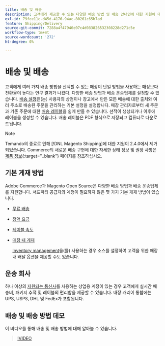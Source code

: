 ```yaml
---
title: 배송 및 배송
description: 고객에게 제공할 수 있는 다양한 배송 방법 및 배송 안내인에 대한 지원에 대해 알아보십시오.
exl-id: 79fce11c-d45d-4176-94ac-80261c65b7ad
feature: Shipping/Delivery
source-git-commit: 7288a4f47940e07c4d083826532308228d271c5e
workflow-type: tm+mt
source-wordcount: '272'
ht-degree: 0%

---
```


# 배송 및 배송

고객에게 여러 가지 배송 방법을 선택할 수 있는 매장이 단일 방법을 사용하는 매장보다 전환율이 높다는 연구 결과가 나왔다. 다양한 배송 방법과 배송 운송업체를 설정할 수 있습니다. [배송 설정](shipping-settings.md)은(는) 사용자의 상점이나 창고에서 만든 모든 배송에 대한 출처와 여러 주소로 배송된 주문을 관리하는 기본 설정을 설정합니다. 매장 관리자로부터 새 주문과 기존 주문에 대한 [배송 레이블](shipping-labels.md)을 쉽게 만들 수 있습니다. 선적이 생성되거나 이후에 레이블을 생성할 수 있습니다. 배송 레이블은 PDF 형식으로 저장되고 컴퓨터로 다운로드됩니다.

>[!NOTE]
>
>Temando의 종료로 인해 [!DNL Magento Shipping]에 대한 지원이 2.4.0에서 제거되었습니다. Commerce의 새로운 배송 구현에 대한 자세한 상태 정보 및 권장 사항은 [제품 정보](https://business.adobe.com/products/magento/shipping.html){:target="_blank"} 페이지를 참조하십시오.

## 기본 게재 방법

Adobe Commerce과 Magento Open Source은 다양한 배송 방법과 배송 운송업체를 지원합니다. 서드파티 공급자의 계정이 필요하지 않은 몇 가지 기본 게재 방법이 있습니다.

* [무료 배송](shipping-free.md)

* [정액 요금](shipping-flat-rate.md)

* [테이블 속도](shipping-table-rate.md)

* [매장 내 게재](shipping-in-store-delivery.md)

  [Inventory management](../inventory-management/introduction.md)을(를) 사용하는 경우 소스를 설정하여 고객을 위한 매장 내 배달 옵션을 제공할 수도 있습니다.

## 운송 회사

하나 이상의 [지원되는 통신사](carriers.md)를 사용하는 상업용 계정이 있는 경우 고객에게 실시간 배송비, 패키지 추적 및 레이블의 편리함을 제공할 수 있습니다. 내장 캐리어 통합에는 UPS, USPS, DHL 및 FedEx가 포함됩니다.

## 배송 및 배송 방법 데모

이 비디오를 통해 배송 및 배송 방법에 대해 알아볼 수 있습니다.

>[!VIDEO](https://video.tv.adobe.com/v/343658/?quality=12&learn=on)
